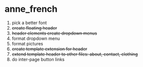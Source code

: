 # anne_french

1. pick a better font
2. ~~create floating header~~
3. ~~header elements create dropdown menus~~
4. format dropdown menu
5. format pictures
6. ~~create template extension for header~~ 
7. ~~extend template header to other files: about, contact, clothing~~
8. do inter-page button links